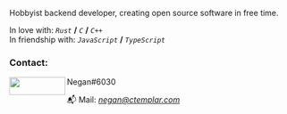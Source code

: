 Hobbyist backend developer, creating open source software in free time.  
  
In love with: *`Rust`* **/** *`C`* **/** *`C++`*  
In friendship with: *`JavaScript`* **/** *`TypeScript`*  
### Contact:

<img align="left" src="https://discord.com/assets/fc0b01fe10a0b8c602fb0106d8189d9b.png" width="100" height="32"/>

Negan#6030

:mailbox_with_mail: Mail: *negan@ctemplar.com*  

<!--
**neg4n/neg4n** is a ✨ _special_ ✨ repository because its `README.md` (this file) appears on your GitHub profile.

Here are some ideas to get you started:

- 🔭 I’m currently working on ...
- 🌱 I’m currently learning ...
- 👯 I’m looking to collaborate on ...
- 🤔 I’m looking for help with ...
- 💬 Ask me about ...
- 📫 How to reach me: ...
- 😄 Pronouns: ...
- ⚡ Fun fact: ...
-->
